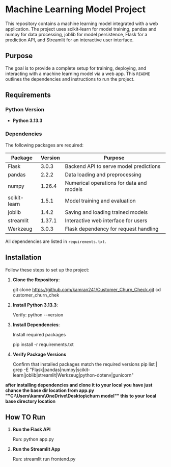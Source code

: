 # Machine Learning Model Project

This repository contains a machine learning model integrated with a web application. The project uses scikit-learn for model training, pandas and numpy for data processing, joblib for model persistence, Flask for a prediction API, and Streamlit for an interactive user interface.
## Purpose

The goal is to provide a complete setup for training, deploying, and interacting with a machine learning model via a web app. This `README` outlines the dependencies and instructions to run the project.

## Requirements

### Python Version
- **Python 3.13.3**

### Dependencies
The following packages are required:

| Package        | Version | Purpose                                      |
|----------------|---------|----------------------------------------------|
| Flask         | 3.0.3   | Backend API to serve model predictions       |
| pandas        | 2.2.2   | Data loading and preprocessing               |
| numpy         | 1.26.4  | Numerical operations for data and models     |
| scikit-learn  | 1.5.1   | Model training and evaluation                |
| joblib        | 1.4.2   | Saving and loading trained models            |
| streamlit     | 1.37.1  | Interactive web interface for users          |
| Werkzeug      | 3.0.3   | Flask dependency for request handling        |       |


All dependencies are listed in `requirements.txt`.

## Installation

Follow these steps to set up the project:

1. **Clone the Repository**:
   
   git clone https://github.com/kamran241/Customer_Churn_Check.git
   cd customer_churn_chek

2. **Install Python 3.13.3**:

   Verify:
   python --version

3. **Install Dependencies**:

   Install required packages

   pip install -r requirements.txt

4. **Verify Package Versions**

   Confirm that installed packages match the required versions
      pip list | grep -E "Flask|pandas|numpy|scikit-learn|joblib|streamlit|Werkzeug|python-dotenv|gunicorn"

   
 **after installing dependencies and clone it to your local you have just chance the base dir location from app.py ""C:\Users\kamra\OneDrive\Desktop\churn model"" this to your local base directory location**


 ## How TO Run

 1. **Run the Flask API**

      Run:
       python app.py

2. **Run the Streamlit App**

   Run:
     streamlit run frontend.py
      

 
   
